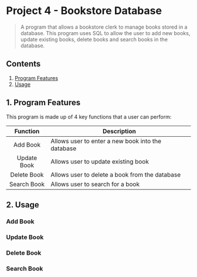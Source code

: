 # Project 4 - Bookstore Database
>A program that allows a bookstore clerk to manage books stored in a database. This program uses SQL to allow the user to add new books, update existing books, delete books and search books in the database.

## Contents 
1. [Program Features](https://github.com/ZarahS/Capstone-Projects/tree/main/Project%204%20-%20%20Bookstore%20Database#1-program-features)
2. [Usage](https://github.com/ZarahS/Capstone-Projects/tree/main/Project%204%20-%20%20Bookstore%20Database#2-usage)

## 1. Program Features

This program is made up of 4 key functions that a user can perform:

| Function  |Description|
|:---:|---|
|Add Book|Allows user to enter a new book into the database|
|Update Book|Allows user to update existing book|
|Delete Book|Allows user to delete a book from the database|
|Search Book|Allows user to search for a book|


## 2. Usage

### Add Book

### Update Book

### Delete Book

### Search Book
